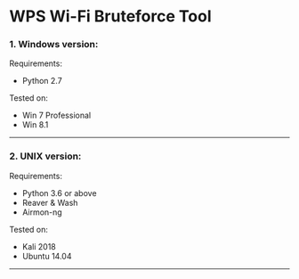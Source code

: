 # WPS Wi-Fi Bruteforce Tool

### 1. Windows version:

Requirements:
- Python 2.7

Tested on:
- Win 7 Professional
- Win 8.1

---

### 2. UNIX version:

Requirements:
- Python 3.6 or above
- Reaver & Wash
- Airmon-ng

Tested on:
- Kali 2018
- Ubuntu 14.04

---
